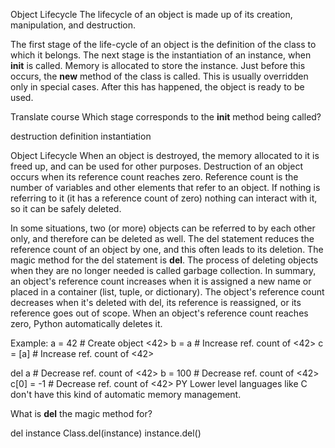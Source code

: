 Object Lifecycle
The lifecycle of an object is made up of its creation, manipulation, and destruction.

The first stage of the life-cycle of an object is the definition of the class to which it belongs.
The next stage is the instantiation of an instance, when __init__ is called. Memory is allocated to store the instance. Just before this occurs, the __new__ method of the class is called. This is usually overridden only in special cases.
After this has happened, the object is ready to be used.


Translate course
Which stage corresponds to the __init__ method being called?

destruction
definition
instantiation

Object Lifecycle
When an object is destroyed, the memory allocated to it is freed up, and can be used for other purposes.
Destruction of an object occurs when its reference count reaches zero. Reference count is the number of variables and other elements that refer to an object.
If nothing is referring to it (it has a reference count of zero) nothing can interact with it, so it can be safely deleted.

In some situations, two (or more) objects can be referred to by each other only, and therefore can be deleted as well.
The del statement reduces the reference count of an object by one, and this often leads to its deletion.
The magic method for the del statement is __del__.
The process of deleting objects when they are no longer needed is called garbage collection.
In summary, an object's reference count increases when it is assigned a new name or placed in a container (list, tuple, or dictionary). The object's reference count decreases when it's deleted with del, its reference is reassigned, or its reference goes out of scope. When an object's reference count reaches zero, Python automatically deletes it.

Example:
a = 42  # Create object <42>
b = a  # Increase ref. count  of <42> 
c = [a]  # Increase ref. count  of <42> 

del a  # Decrease ref. count  of <42>
b = 100  # Decrease ref. count  of <42> 
c[0] = -1  # Decrease ref. count  of <42>
PY
Lower level languages like C don't have this kind of automatic memory management.

What is __del__ the magic method for?

del instance
Class.del(instance)
instance.del()